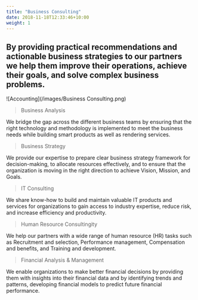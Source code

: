 ```yaml
---
title: "Business Consulting"
date: 2018-11-18T12:33:46+10:00
weight: 1
---
```


## By providing practical recommendations and actionable business strategies to our partners we help them improve their operations, achieve their goals, and solve complex business problems.

![Accounting](/images/Business Consulting.png)

> Business Analysis

We bridge the gap across the different business teams by ensuring that the right technology and methodology is implemented to meet the business needs while building smart products as well as rendering services.

> Business Strategy

We provide our expertise to prepare clear business strategy framework for decision-making, to allocate resources effectively, and to ensure that the organization is moving in the right direction to achieve Vision, Mission, and Goals.

> IT Consulting

We share know-how to build and maintain valuable IT products and services for organizations to gain access to industry expertise, reduce risk, and increase efficiency and productivity.

> Human Resource Consultingity

We help our partners with a wide range of human resource (HR) tasks such as Recruitment and selection, Performance management, Compensation and benefits, and Training and development.

> Financial Analysis & Management

We enable organizations to make better financial decisions by providing them with insights into their financial data and by identifying trends and patterns, developing financial models to predict future financial performance.

